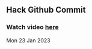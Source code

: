 
 ## Hack Github Commit 
 ### Watch video <a href="https://www.youtube.com">here</a> 
 Mon 23 Jan 2023 
